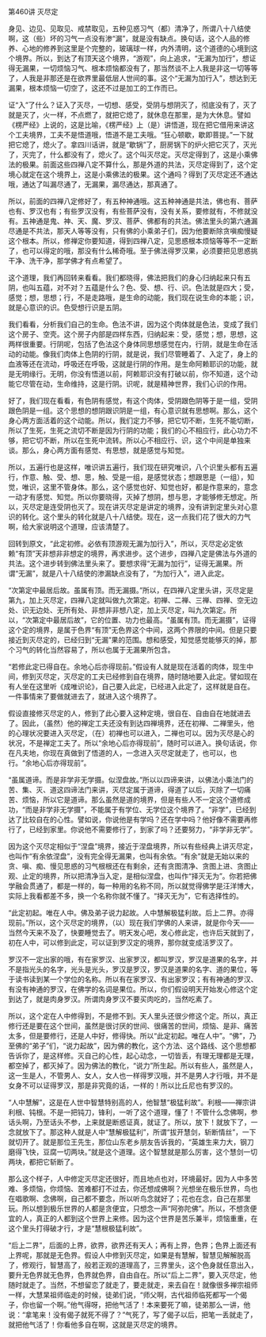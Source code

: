 第460讲 灭尽定

身见、边见、见取见、戒禁取见，五种见惑习气（都）清净了，所谓八十八结使啊，这（些）坏的习气一点没有渗“漏”，就是没有缺点。换句话，这个人品的修养、心地的修养到这里是个完整的，玻璃球一样，内外清明，这个道德的心境到这个境界。所以，到达了有顶天这个境界，“游观”，向上追求，“无漏为加行”，想证得无漏果，一切烦恼习气、根本烦恼都没有了，那当然谈不上人我是非这一切等等了，人我是非那还是在欲界里最低层人世间的事。这个“无漏为加行入”，想达到无漏果，根本烦恼一切空了，这还不过是加工的工作而已。

证“入”了什么？证入了灭尽，一切想、感受，受阴与想阴灭了，彻底没有了，灭了就是灭了，火一样，不点燃了，就把它熄了，就休息在那里，是为大休息。譬如《楞严经》上说的，这是比喻，《楞严经》上（是）讲悟道，现在把它借用来讲这个工夫境界，工夫不是悟道哦，悟道不是工夫哦。“狂心顿歇，歇即菩提。”一下就把它熄了，熄火了。拿四川话讲，就是“歇锅”了，厨房锅下的炉火把它灭了，灭光了，灭完了，什么都没有了，熄火了。这个叫灭尽定。灭尽定得到了，这是小乘佛法的极果。前面这些四禅八定不算什么，那是外道的共法，灭尽定得到了，这个定境心就定在这个境界上，这是小乘佛法的极果。这个通吗？得到了灭尽定还不通达哦，通达了叫漏尽通了，无漏果，漏尽通达，那真通了。

所以，前面的四禅八定修好了，有五种神通哦。这五种神通是共法，佛也有、菩萨也有、罗汉也有；有些罗汉没有，有些菩萨没有，没有关系，要修就有，不修就没有。五神通是鬼、神、天、魔、罗汉、菩萨、佛都有的共法。佛法里头的第六通漏尽通是不共法，那天人等等没有，只有佛的小乘弟子们，因为他要断除贪嗔痴慢疑这个根本。所以，修禅定你要知道，得到四禅八定，见思惑根本烦恼等等不一定断了，也可以得定的哦，那没有什么稀奇哦。至于佛法得罗汉果，必须要把见思惑挑干净、洗干净，那学佛才有点希望了。

这个道理，我们再回转来看看。我们都晓得，佛法把我们的身心归纳起来只有五阴，也叫五蕴，对不对？五蕴是什么？色、受、想、行、识。色法就是四大；受，感觉；想，思想；行，不是走路哦，是生命的动能，我们现在说生命的本能；识，就是心意识的识。色受想行识是五阴。

我们看看，分析我们自己的生命。色法不讲，因为这个肉体就是色法，变成了我们这个房子、空壳。这个房子内部是四样东西，归纳起来：受，感觉；想，思想，这两样很重要。行阴呢，包括了色法这个身体同思想感觉在内，行阴，就是生命在活动的动能。像我们肉体上色阴的行阴，就是说，我们尽管睡着了、入定了，身上的血液等还在流动，呼吸还在呼吸，这就是行阴的作用。是生命阿赖耶识的功能，就是无明缘行。无明，你没有悟道以前，阿赖耶识没有打破以前，你不知道，这个动能它尽管在动，生命维持，这是行阴。识呢，就是精神世界，我们心识的作用。

好了，我们现在看看，有色阴有感觉，有这个肉体，受阴跟色阴等于是一组，受阴跟色阴是一组。这个思想的想阴跟识阴是一组，有心意识就有思想啊。那么，这个身心两方面活着的这个动能。所以，我们定力不够，把它切不断，生死不能切断，所以了生死，生死之流切不断是因为行阴的功能；我们的心不相应行，此心功力不够，把它切不断，所以在生死中流转。所以心不相应行、识，这个中间是单独来谈。那么，身心两方面有感觉、有思想，就是感觉与知觉。

所以，五遍行也是这样，唯识讲五遍行，我们现在研究唯识，八个识里头都有五遍行，作意、触、受、想、思，触、受是一组，是感觉状态；想跟思是（一组），知觉，唯识，这里不管身体。那么，这个感觉也好、知觉也好，都是作意来的，意念一动才有感觉、知觉。所以你要晓得，灭掉了想阴，想与思，才能够修无想定。所以，灭尽定是连受阴也灭了。现在讲灭尽定是讲定的境界，没有讲到定里头对心意识的转化。这个里头的转化就是八十八结使。现在，这一点我们花了很大的力气啊，给大家说明这个道理，应该清楚了。

回转到原文，“此定初修。必依有顶游观无漏为加行入”，所以，灭尽定必定依赖“有顶”天非想非非想定的境界，再求进步。这个进步，四禅八定是佛法与外道的共法。这个进步转到佛法里头来了。要想求得“无漏为加行”，证得无漏果。所谓“无漏”，就是八十八结使的渗漏缺点没有了，“为加行入”，进入此定。

“次第定中最居后故。虽属有顶。而无漏摄。”所以，在四禅八定里头讲，灭尽定是第九，加上灭尽定，四禅八定就叫做九次第定。初禅、二禅、三禅、四禅、空无边处、识无边处、无所有处、非想非非想八定，加上灭尽定，叫九次第定。所以，“次第定中最居后故”，它的位置、功力也最高。“虽属有顶。而无漏摄”，证得这个定的境界，是属于色界“有顶”无色界这个中间，这两个界限的中间。但是只要接近到灭尽定的，已经归到“无漏”果的范围。想和感受，知觉感觉能够灭的掉，那个习气的转化当然容易了，所以也属于无漏果所包含。

“若修此定已得自在。余地心后亦得现前。”假设有人就是现在活着的肉体，现生中间，修到灭尽定，灭尽定的工夫已经修到自在境界，随时随地要入此定。譬如现在有人坐在这里听《成唯识论》，自己要入此定，已经进入此定了，这样就是自在。一件事情来了要做就进去了，就进入这个境界了。

假设直接修灭尽定的人，修到了此心要入这种定境，很自在、自由自在地就进去了。因此，（虽然）他的禅定工夫还没有到达四禅境界，还在初禅、二禅里头，他的心理状况要进入灭尽定，（在）初禅也可以进入，二禅也可以。因为灭尽是心的状况，不是禅定工夫了。所以“余地心后亦得现前”，随时可以进入。换句话说，你在凡夫地，你现在真做到了悟道的人，一念进入灭尽定就走了，也可以，也行。“余地心后亦得现前”。

“虽属道谛。而是非学非无学摄。似涅盘故。”所以以四谛来讲，以佛法小乘法门的苦、集、灭、道这四谛法门来讲，灭尽定属于道谛，得道了以后，灭除了一切痛苦、烦恼，所以它是道谛。那么虽然是道的境界，但是有些人不一定这个道修成功，“而是非学非无学摄”，不能属于有学位、无学位这个境界了。“非学”，已经到达了比较自在的心性。譬如说，你说他是有学吗？还在学中吗？他好像不需要再修行了，已经到家里。你说他不需要修行了，到家了吗？还要努力，“非学非无学”。

因为这个灭尽定相似于“涅盘”境界，接近于涅盘境界，所以有些经典上讲灭尽定，也叫作“有余依涅盘”，没有完全得无漏果，也叫有余依。“有余”就是无始以来的贪、嗔、痴、慢见思惑的习气根根还在有剩余，还有贪图清净、贪图上进、贪图止观、止定的境界，所以把清净当入定，是相似涅盘，也叫作“择灭无为”。你若把佛学融会贯通了，都是一样的，每一种用的名称不同，所以就觉得佛学是汪洋博大，实际上我看都差不多，换一个名称你就不懂了。“择灭无为”，它有选择性的。

“此定初起。唯在人中。佛及弟子说力起故。人中慧解极猛利故。后上二界。亦得现前。”所以，这个灭尽定的境界，（以）现在我们学佛的人来讲，就是你今天——当然今天来不及了，快要睡觉去了。明天发心吧，发心修此定，也许后天就到了，初在人中，可以修到此定，可以证到罗汉定的境界，那你就变成活罗汉了。

罗汉不一定出家的哦，有在家罗汉、出家罗汉，都叫罗汉，罗汉是道果的名字，并不是指光头的名字，光头是光头，罗汉是罗汉，罗汉是道果的名字、道的果位，等于读书读到某一个学位的名称。所以有在家罗汉、有出家罗汉；有有神通的罗汉、有没有神通的罗汉，在佛学的名词是果位。所以，你们假设明天开始发心修这个定到达了，就是肉身罗汉。所谓肉身罗汉不要买肉吃的，当然吃素了。

所以，这个定在人中修得到，不是修不到。天人里头还很少修这个定。所以，真正修行还是要在这个世间，虽然是很讨厌的世间、很痛苦的世间，烦恼、是非、痛苦太多，但是要修行，还是人中好，修得快。所以“此定初起。唯在人中”。“佛”，乃至佛的“弟子”们，“说力起故”，因为佛的教化，这个方法、这个路线、这个思想都告诉你了，是这样修。灭自己的心性，起心动念，一切皆丢，有理无理都是无理，都空掉了，都灭掉了。因为佛法的教化，“说力”所生起。所以有些人，虽然是人，这一生是人，不管男人、女人，女人也一样得罗汉哦，并不是男人才行哦，并不是女身不可以证得罗汉，那是非究竟的话，一样的！所以比丘尼也有罗汉的。

“人中慧解”，这是在人世中智慧特别高的人，他智慧“极猛利故”。利根——禅宗讲利根、钝根。不是一把钝刀，锋利，一听了这个道理，懂了！不管什么念佛啊，参话头啊，乃至话头不参，上来就是断惑证真，就证了。所以，放下！就放下了，一念就放下了。那这种人就是人中“慧解极猛利”，所谓“拔开慧剑，斩断情丝”，一下就切开了。就是那位王先生，那位山东老乡朋友告诉我的，“英雄生来力大，钢刀磨得飞快，豆腐一切两块。”就是这个道理。这个智慧就是那么厉害，这个慧剑一切两块，都把它斩断了。

那么这个样子，人中修定灭尽定还很好，而且地点也对，环境最好。因为人中多苦难、多烦恼，你烦恼、苦难都打不过去，你还想成佛啊？光想坐在极乐世界，鸟也在唱歌啊、念佛啊，自己都不要念，所以听鸟念就好了；花也在念，自己在那里玩。所以想到极乐世界的人都是贪便宜，只想念一声“阿弥陀佛”。所以，不想贪便宜的人，真正的人都到这个世界上来修。因为这个世界是苦乐兼半，烦恼重重，在这个里头打得破才行，才是“慧根极猛利故”。

“后上二界”，后面的上界，欲界，欲界还有天人；再有上界，色界；色界上面还有上界呢，那就是无色界。假设人中修到灭尽定，如果是有慧解，智慧见解解脱高了，修观行，智慧高了，般若正观的道理高了，三界里头，这个色身就任意出入，要升无色界就无色界，色界就色界，自由自在。所以“后上二界”，要入灭尽定，他随时就走了。当然，不想留恋了就走了，要走就走，来去自在！就像很多禅宗祖师一样，大慧杲祖师临走的时候，徒弟们说，“师父啊，古代祖师临死都写一个偈子，你也留一个啊。”他气得呀，把他气活了！本来要死了嘛，徒弟那么一讲，他说：“拿笔来！没有偈子就死不得了？”气死了，写了偈子以后，把笔一丢就走了，就把他气活了！你看他多自在啊，这就是灭尽定的境界。


